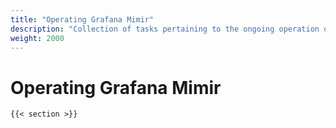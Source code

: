 ```yaml
---
title: "Operating Grafana Mimir"
description: "Collection of tasks pertaining to the ongoing operation of Grafana Mimir."
weight: 2000
---
```


# Operating Grafana Mimir

`{{< section >}}`
